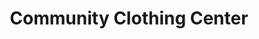 ---
title: "Community Clothing Center"
url: /goffstown/community-clothing-center/
shop: Kleidung
---